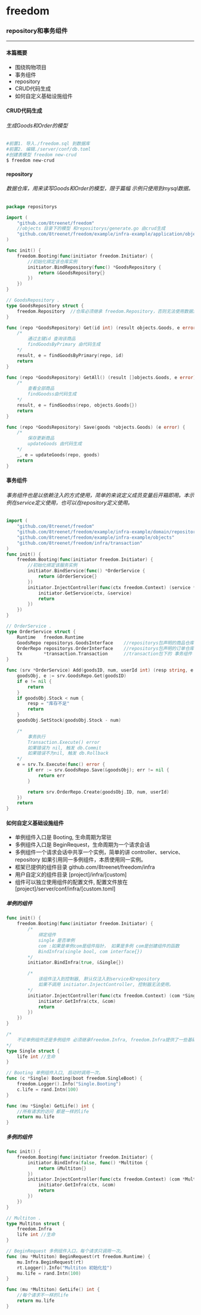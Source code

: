 # freedom
### repository和事务组件
---

#### 本篇概要 
- 围绕购物项目
- 事务组件
- repository
- CRUD代码生成 
- 如何自定义基础设施组件

#### CRUD代码生成
###### 生成Goods和Order的模型
```sh
#前置1. 导入./freedom.sql 到数据库
#前置2. 编辑./server/conf/db.toml
#创建表模型 freedom new-crud
$ freedom new-crud
```

#### repository
###### 数据仓库，用来读写Goods和Order的模型，限于篇幅 示例只使用到mysql数据。
```go
package repositorys

import (
	"github.com/8treenet/freedom"
	//objects 目录下的模型 和repositorys/generate.go 由crud生成
	"github.com/8treenet/freedom/example/infra-example/application/objects"
)

func init() {
	freedom.Booting(func(initiator freedom.Initiator) {
		//初始化绑定该仓库实例
		initiator.BindRepository(func() *GoodsRepository {
			return &GoodsRepository{}
		})
	})
}

// GoodsRepository .
type GoodsRepository struct {
	freedom.Repository	//仓库必须继承 freedom.Repository，否则无法使用数据源
}

func (repo *GoodsRepository) Get(id int) (result objects.Goods, e error) {
	/*
		通过主键id 查询该商品
		findGoodsByPrimary 由代码生成
	*/
	result, e = findGoodsByPrimary(repo, id)
	return
}

func (repo *GoodsRepository) GetAll() (result []objects.Goods, e error) {
	/*
		查看全部商品
		findGoodss由代码生成
	*/
	result, e = findGoodss(repo, objects.Goods{})
	return
}

func (repo *GoodsRepository) Save(goods *objects.Goods) (e error) {
	/*
		保存更新商品
		updateGoods 由代码生成
	*/
	_, e = updateGoods(repo, goods)
	return
}
```


#### 事务组件
###### 事务组件也是以依赖注入的方式使用，简单的来说定义成员变量后开箱即用。本示例在service定义使用，也可以在repository定义使用。
```go
import (
	"github.com/8treenet/freedom"
	"github.com/8treenet/freedom/example/infra-example/domain/repositorys"
	"github.com/8treenet/freedom/example/infra-example/objects"
	"github.com/8treenet/freedom/infra/transaction"
)
func init() {
	freedom.Booting(func(initiator freedom.Initiator) {
		//初始化绑定该服务实例
		initiator.BindService(func() *OrderService {
			return &OrderService{}
		})
		initiator.InjectController(func(ctx freedom.Context) (service *OrderService) {
			initiator.GetService(ctx, &service)
			return
		})
	})
}

// OrderService .
type OrderService struct {
	Runtime   freedom.Runtime
	GoodsRepo repositorys.GoodsInterface	//repositorys包声明的商品仓库接口
	OrderRepo repositorys.OrderInterface	//repositorys包声明的订单仓库接口
	Tx        *transaction.Transaction 	    //transaction包下的 事务组件
}

func (srv *OrderService) Add(goodsID, num, userId int) (resp string, e error) {
	goodsObj, e := srv.GoodsRepo.Get(goodsID)
	if e != nil {
		return
	}
	if goodsObj.Stock < num {
		resp = "库存不足"
		return
	}
	goodsObj.SetStock(goodsObj.Stock - num)

	/*
		事务执行
		Transaction.Execute() error
		如果错误为 nil, 触发 db.Commit
		如果错误不为nil, 触发 db.Rollback
	*/
	e = srv.Tx.Execute(func() error {
		if err := srv.GoodsRepo.Save(&goodsObj); err != nil {
			return err
		}

		return srv.OrderRepo.Create(goodsObj.ID, num, userId)
	})
	return
}
```


#### 如何自定义基础设施组件
- 单例组件入口是 Booting, 生命周期为常驻
- 多例组件入口是 BeginRequest，生命周期为一个请求会话
- 多例组件一个请求会话中共享一个实例，简单的讲 controller、service、repository 如果引用同一多例组件，本质使用同一实例。
- 框架已提供的组件目录 github.com/8treenet/freedom/infra
- 用户自定义的组件目录 [project]/infra/[custom]
- 组件可以独立使用组件的配置文件, 配置文件放在 [project]/server/conf/infra/[custom.toml]


##### 单例的组件
```go
func init() {
	freedom.Booting(func(initiator freedom.Initiator) {
		/*
			绑定组件
			single 是否单例
			com :如果是单例com是组件指针， 如果是多例 com是创建组件的函数
			BindInfra(single bool, com interface{})
		*/
		initiator.BindInfra(true, &Single{})

		/*
			该组件注入到控制器, 默认仅注入到service和repository
			如果不调用 initiator.InjectController, 控制器无法使用。
		*/
		initiator.InjectController(func(ctx freedom.Context) (com *Single) {
			initiator.GetInfra(ctx, &com)
			return
		})
	})
}

/*
	不论单例组件还是多例组件 必须继承freedom.Infra, freedom.Infra提供了一些基础设施相关的功能。
*/
type Single struct {
	life int //生命
}

// Booting 单例组件入口, 启动时调用一次。
func (c *Single) Booting(boot freedom.SingleBoot) {
	freedom.Logger().Info("Single.Booting")
	c.life = rand.Intn(100)
}

func (mu *Single) GetLife() int {
	//所有请求的访问 都是一样的life
	return mu.life
}
```

##### 多例的组件
```go
func init() {
	freedom.Booting(func(initiator freedom.Initiator) {
		initiator.BindInfra(false, func() *Multiton {
			return &Multiton{}
		})
		initiator.InjectController(func(ctx freedom.Context) (com *Multiton) {
			initiator.GetInfra(ctx, &com)
			return
		})
	})
}

// Multiton .
type Multiton struct {
	freedom.Infra
	life int //生命
}

// BeginRequest 多例组件入口，每个请求只调用一次。
func (mu *Multiton) BeginRequest(rt freedom.Runtime) {
	mu.Infra.BeginRequest(rt)
	rt.Logger().Info("Multiton 初始化拉")
	mu.life = rand.Intn(100)
}

func (mu *Multiton) GetLife() int {
	//每个请求不一样的life
	return mu.life
}
```